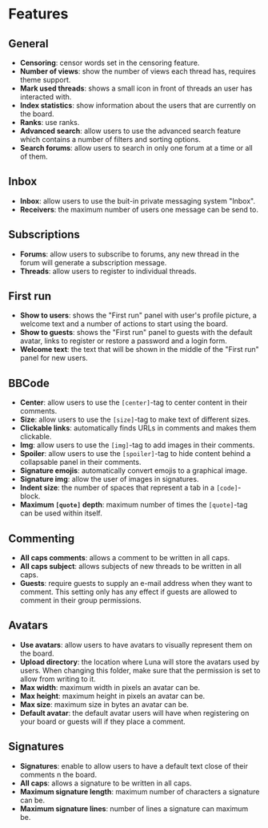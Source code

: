 # Features
## General
* __Censoring__: censor words set in the censoring feature.
* __Number of views__: show the number of views each thread has, requires theme support.
* __Mark used threads__: shows a small icon in front of threads an user has interacted with.
* __Index statistics__: show information about the users that are currently on the board.
* __Ranks__: use ranks.
* __Advanced search__: allow users to use the advanced search feature which contains a number of filters and sorting options.
* __Search forums__: allow users to search in only one forum at a time or all of them.

## Inbox
* __Inbox__: allow users to use the buit-in private messaging system "Inbox".
* __Receivers__: the maximum number of users one message can be send to.

## Subscriptions
* __Forums__: allow users to subscribe to forums, any new thread in the forum will generate a subscription message.
* __Threads__: allow users to register to individual threads.

## First run
* __Show to users__: shows the "First run" panel with user's profile picture, a welcome text and a number of actions to start using the board.
* __Show to guests__: shows the "First run" panel to guests with the default avatar, links to register or restore a password and a login form.
* __Welcome text__: the text that will be shown in the middle of the "First run" panel for new users.

## BBCode
* __Center__: allow users to use the `[center]`-tag to center content in their comments.
* __Size__: allow users to use the `[size]`-tag to make text of different sizes.
* __Clickable links__: automatically finds URLs in comments and makes them clickable.
* __Img__: allow users to use the `[img]`-tag to add images in their comments.
* __Spoiler__: allow users to use the `[spoiler]`-tag to hide content behind a collapsable panel in their comments.
* __Signature emojis__: automatically convert emojis to a graphical image.
* __Signature img__: allow the user of images in signatures.
* __Indent size__: the number of spaces that represent a tab in a `[code]`-block.
* __Maximum `[quote]` depth__: maximum number of times the `[quote]`-tag can be used within itself.

## Commenting
* __All caps comments__: allows a comment to be written in all caps.
* __All caps subject__: allows subjects of new threads to be written in all caps.
* __Guests__: require guests to supply an e-mail address when they want to comment. This setting only has any effect if guests are allowed to comment in their group permissions.

## Avatars
* __Use avatars__: allow users to have avatars to visually represent them on the board.
* __Upload directory__: the location where Luna will store the avatars used by users. When changing this folder, make sure that the permission is set to allow from writing to it.
* __Max width__: maximum width in pixels an avatar can be.
* __Max height__: maximum height in pixels an avatar can be.
* __Max size__: maximum size in bytes an avatar can be.
* __Default avatar__: the default avatar users will have when registering on your board or guests will if they place a comment.

## Signatures
* __Signatures__: enable to allow users to have a default text close of their comments n the board.
* __All caps__: allows a signature to be written in all caps.
* __Maximum signature length__: maximum number of characters a signature can be.
* __Maximum signature lines__: number of lines a signature can maximum be.